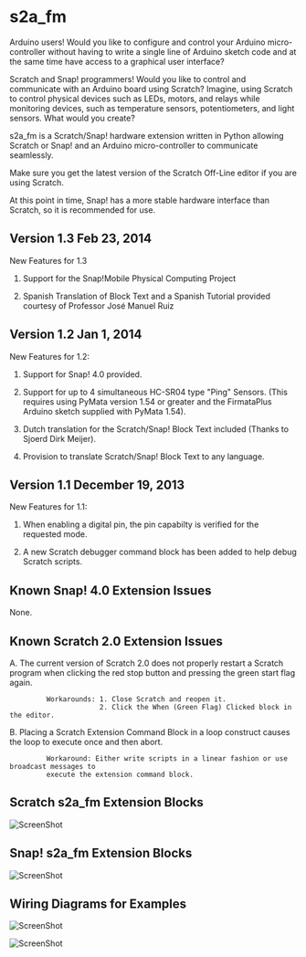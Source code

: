 s2a_fm
======

Arduino users! Would you like to configure and control your Arduino micro-controller without having
to write a single line of Arduino sketch code and at the same time have access to a graphical user
interface?

Scratch and Snap! programmers! Would you like to control and communicate with an Arduino board using
Scratch? Imagine, using Scratch to control physical devices such as LEDs, motors, and relays while
monitoring devices, such as temperature sensors, potentiometers, and light sensors. What would you
create?

s2a_fm is a Scratch/Snap! hardware extension written in Python allowing Scratch or Snap! and an Arduino
micro-controller to communicate seamlessly.

Make sure you get the latest version of the Scratch Off-Line editor if you are using Scratch.

At this point in time, Snap! has a more stable hardware interface than Scratch, so it is recommended for use.

Version 1.3 Feb 23, 2014
------------------------
New Features for 1.3

1. Support for the Snap!Mobile Physical Computing Project

2. Spanish Translation of Block Text and a Spanish Tutorial provided courtesy of Professor
José Manuel Ruiz


Version 1.2 Jan 1, 2014
-----------------------
New Features for 1.2:

1. Support for Snap! 4.0 provided.

2. Support for up to 4 simultaneous HC-SR04 type "Ping" Sensors.
(This requires using PyMata version 1.54 or greater and the FirmataPlus Arduino sketch supplied with PyMata 1.54).

3. Dutch translation for the Scratch/Snap! Block Text included (Thanks to Sjoerd Dirk Meijer).

4. Provision to translate Scratch/Snap! Block Text to any language.

Version 1.1 December 19, 2013
-----------------------------

New Features for 1.1:

1. When enabling a digital pin, the pin capabilty is verified for the requested mode.

2. A new Scratch debugger command block has been added to help debug Scratch scripts.

Known Snap! 4.0 Extension Issues
----------------------
None.


Known Scratch 2.0 Extension Issues
------------

A.  The current version of Scratch 2.0 does not properly restart a Scratch program when clicking the red stop button
and pressing the green start flag again.

             Workarounds: 1. Close Scratch and reopen it.
                          2. Click the When (Green Flag) Clicked block in the editor.

B. Placing a Scratch Extension Command Block in a loop construct causes the loop to execute once and then abort.

             Workaround: Either write scripts in a linear fashion or use broadcast messages to
             execute the extension command block.

Scratch s2a_fm Extension Blocks
-------------------------------

![ScreenShot](https://raw.github.com/MrYsLab/s2a_fm/master/documentation/scratch_blocks.png)

Snap! s2a_fm Extension Blocks
-----------------------------
![ScreenShot](https://raw.github.com/MrYsLab/s2a_fm/master/documentation/snap_blocks.png)

Wiring Diagrams for Examples
----------------------------

![ScreenShot](https://raw.github.com/MrYsLab/s2a_fm/master/documentation/LED_EXAMPLE.png)

![ScreenShot](https://raw.github.com/MrYsLab/s2a_fm/master/documentation/pot1.png)

